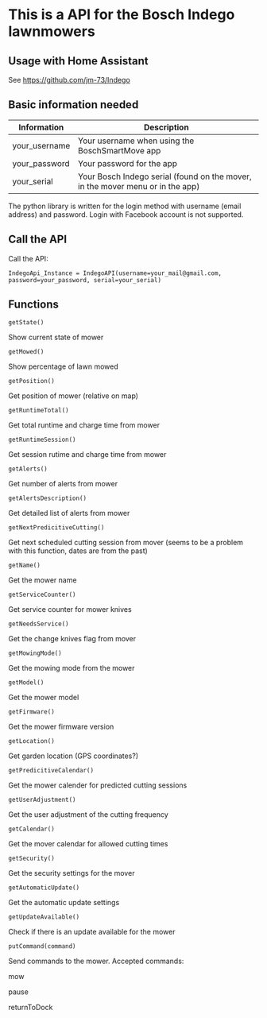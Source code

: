# This is a API for the Bosch Indego lawnmowers

## Usage with Home Assistant
See https://github.com/jm-73/Indego

## Basic information needed

Information | Description
----------- | -----------
your_username | Your username when using the BoschSmartMove app
your_password | Your password for the app
your_serial | Your Bosch Indego serial (found on the mover, in the mover menu or in the app)

The python library is written for the login method with username (email address) and password. Login with Facebook account is not supported.

## Call the API
Call the API:

    IndegoApi_Instance = IndegoAPI(username=your_mail@gmail.com, password=your_password, serial=your_serial)

## Functions

    getState()
Show current state of mower

    getMowed()
Show percentage of lawn mowed

    getPosition()
Get position of mower (relative on map)

    getRuntimeTotal()
Get total runtime and charge time from mower

    getRuntimeSession()
Get session rutime and charge time from mower

    getAlerts()
Get number of alerts from mower

    getAlertsDescription()
Get detailed list of alerts from mower

    getNextPredicitiveCutting()
Get next scheduled cutting session from mover (seems to be a problem with this function, dates are from the past)

    getName()
Get the mower name

    getServiceCounter()
Get service counter for mower knives

    getNeedsService()
Get the change knives flag from mover

    getMowingMode()
Get the mowing mode from the mower

    getModel()
Get the mower model

    getFirmware()
Get the mower firmware version

    getLocation()
Get garden location (GPS coordinates?)

    getPredicitiveCalendar()
Get the mower calender for predicted cutting sessions

    getUserAdjustment()
Get the user adjustment of the cutting frequency

    getCalendar()
Get the mover calendar for allowed cutting times

    getSecurity()
Get the security settings for the mover

    getAutomaticUpdate()
Get the automatic update settings

    getUpdateAvailable()
Check if there is an update available for the mower

    putCommand(command)
Send commands to the mower. Accepted commands:

mow

pause

returnToDock